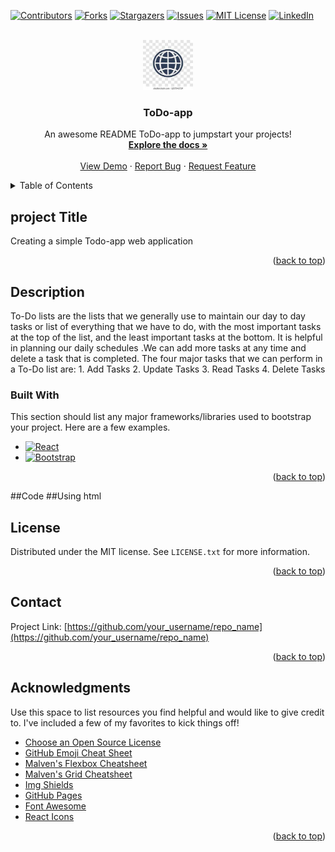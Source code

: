  <!-- Improved compatibility of back to top link: See: https://github.com/midigesibhavanigithub/ToDo-app/pull/73 -->
<a name="readme-top"></a>
<!--
*** Thanks for checking out the ToDo-app. If you have a suggestion
*** that would make this better, please fork the repo and create a pull request
*** or simply open an issue with the tag "enhancement".
*** Don't forget to give the project a star!
*** Thanks again! Now go create something AMAZING! :D
-->



<!-- PROJECT SHIELDS -->
<!--
*** I'm using markdown "reference style" links for readability.
*** Reference links are enclosed in brackets [ ] instead of parentheses ( ).
*** See the bottom of this document for the declaration of the reference variables
*** for contributors-url, forks-url, etc. This is an optional, concise syntax you may use.
*** https://www.markdownguide.org/basic-syntax/#reference-style-links
-->
[![Contributors][contributors-shield]][contributors-url]
[![Forks][forks-shield]][forks-url]
[![Stargazers][stars-shield]][stars-url]
[![Issues][issues-shield]][issues-url]
[![MIT License][license-shield]][license-url]
[![LinkedIn][linkedin-shield]][linkedin-url]



<!-- PROJECT LOGO -->
<br />
<div align="center">
  <a href="https://github.com/midigesibhavanigithub/ToDo-app">
    <img src="https://github.com/midigesibhavanigithub/ToDo-app/blob/main/images/download.jpg" alt="Logo" width="80" height="80">
  </a>

  <h3 align="center">ToDo-app</h3>

  <p align="center">
    An awesome README ToDo-app to jumpstart your projects!
    <br />
    <a href="https://github.com/midigesibhavanigithub/ToDo-app"><strong>Explore the docs »</strong></a>
    <br />
    <br />
    <a href="https://github.com/midigesibhavanigithub/ToDo-app">View Demo</a>
    ·
    <a href="https://github.com/midigesibhavanigithub/ToDo-app/issues">Report Bug</a>
    ·
    <a href="https://github.com/midigesibhavanigithub/Todo-app/issues">Request Feature</a>
  </p>
</div>



<!-- TABLE OF CONTENTS -->
<details>
  <summary>Table of Contents</summary>
  <ol>
    <li><a href="#Project Title">project title</a></li>
        <li><a href="#Description">Description</a></li>
       <li><a href="#Project Resources">project Resources</a></li>
   <ul>
    <li><a href="#Built-with">Built-with</a> </li>
   </ul>
  </li>
    <li><a href="#Code">Code</a></li>
    <li><a href="#Github Functionalities">Github Funtionalities</a></li>
    <li><a href="#Project Benefits">Project Benefits</a></li>
    <li><a href="#License">License</a></li>
    <li><a href="#Contact">Contact</a></li>
    <li><a href="#Acknowledgments">Acknowledgments</a></li>
  </ol>
</details>



<!-- ABOUT THE PROJECT -->
## project Title

Creating a simple Todo-app web application
<p align="right">(<a href="#readme-top">back to top</a>)</p>

## Description

To-Do lists are the lists that we generally use to maintain our day to day tasks or list of everything that we have to do, with the most important tasks at the top of the list, and the least important tasks at the bottom. It is helpful in planning our daily schedules .We can add more tasks at any time and  delete  a task that is completed. The four major tasks that we can perform in a To-Do list are:
                   1. Add Tasks
                   2. Update Tasks
                   3. Read Tasks
                  4. Delete Tasks

### Built With

This section should list any major frameworks/libraries used to bootstrap your project. Here are a few examples.

* [![React][React.js]][React-url]
* [![Bootstrap][Bootstrap.com]][Bootstrap-url]

<p align="right">(<a href="#readme-top">back to top</a>)</p>

##Code
##Using html

<!-- LICENSE -->
## License

Distributed under the MIT license. See `LICENSE.txt` for more information.

<p align="right">(<a href="#readme-top">back to top</a>)</p>

<!-- CONTACT -->
## Contact

Project Link: [https://github.com/your_username/repo_name](https://github.com/your_username/repo_name)

<p align="right">(<a href="#readme-top">back to top</a>)</p>

<!-- ACKNOWLEDGMENTS -->
## Acknowledgments

Use this space to list resources you find helpful and would like to give credit to. I've included a few of my favorites to kick things off!

* [Choose an Open Source License](https://choosealicense.com)
* [GitHub Emoji Cheat Sheet](https://www.webpagefx.com/tools/emoji-cheat-sheet)
* [Malven's Flexbox Cheatsheet](https://flexbox.malven.co/)
* [Malven's Grid Cheatsheet](https://grid.malven.co/)
* [Img Shields](https://shields.io)
* [GitHub Pages](https://pages.github.com)
* [Font Awesome](https://fontawesome.com)
* [React Icons](https://react-icons.github.io/react-icons/search)

<p align="right">(<a href="#readme-top">back to top</a>)</p>



<!-- MARKDOWN LINKS & IMAGES -->
<!-- https://www.markdownguide.org/basic-syntax/#reference-style-links -->
[contributors-shield]: https://img.shields.io/github/contributors/midigesibhavanigithub/ToDo-app.svg?style=for-the-badge
[contributors-url]: https://github.com/midigesibhavanigithub/ToDo-app/graphs/contributors
[forks-shield]: https://img.shields.io/github/forks/midigesibhavanigithub/ToDo-app.svg?style=for-the-badge
[forks-url]: https://github.com/midigesibhavanigithub/ToDo-app/network/members
[stars-shield]: https://img.shields.io/github/stars/midigesibhavanigithub/ToDo-app.svg?style=for-the-badge
[stars-url]: https://github.com/midigesibhavanigithub/ToDo-app/stargazers
[issues-shield]: https://img.shields.io/github/issues/midigesibhavanigithub/ToDo-app.svg?style=for-the-badge
[issues-url]: https://github.com/midigesibhavanigithub/ToDo-app/issues
[license-shield]: https://img.shields.io/github/license/midigesibhavanigithub/ToDo-app.svg?style=for-the-badge
[license-url]:https://github.com/midigesibhavanigithub/ToDo-app/blob/main/LICENSE.txt
[linkedin-shield]: https://img.shields.io/badge/-LinkedIn-black.svg?style=for-the-badge&logo=linkedin&colorB=555
[linkedin-url]: https://www.linkedin.com/in/midigesi-bhavani-986b91267/
[product-screenshot]: images/screenshot.png

[React.js]: https://img.shields.io/badge/React-20232A?style=for-the-badge&logo=react&logoColor=61DAFB
[React-url]: https://reactjs.org/

[Bootstrap.com]: https://img.shields.io/badge/Bootstrap-563D7C?style=for-the-badge&logo=bootstrap&logoColor=white
[Bootstrap-url]: https://getbootstrap.com

                 
